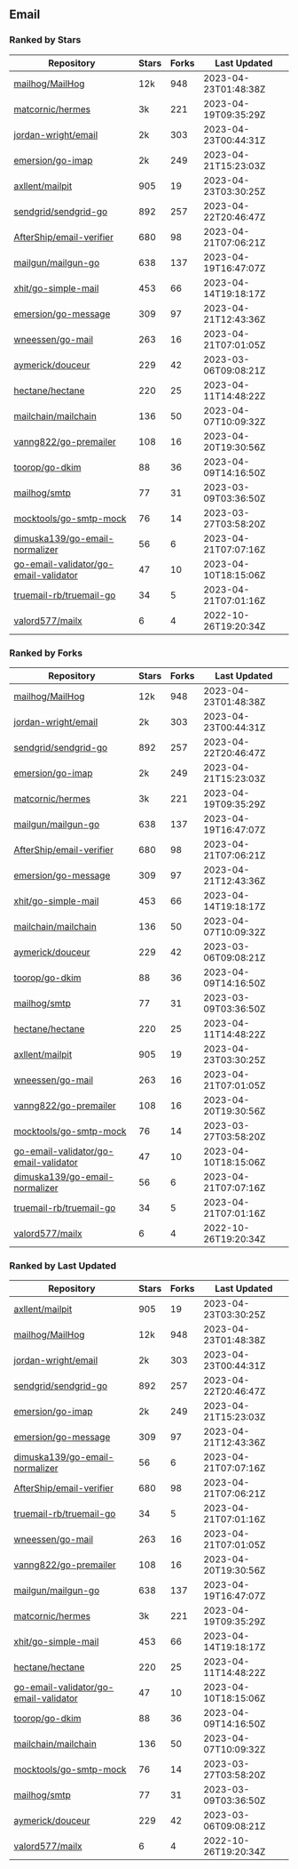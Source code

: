 ## Email

### Ranked by Stars

| Repository | Stars | Forks | Last Updated |
|------------|-------|-------|--------------|
| [mailhog/MailHog](https://github.com/mailhog/MailHog) | 12k | 948 | 2023-04-23T01:48:38Z |
| [matcornic/hermes](https://github.com/matcornic/hermes) | 3k | 221 | 2023-04-19T09:35:29Z |
| [jordan-wright/email](https://github.com/jordan-wright/email) | 2k | 303 | 2023-04-23T00:44:31Z |
| [emersion/go-imap](https://github.com/emersion/go-imap) | 2k | 249 | 2023-04-21T15:23:03Z |
| [axllent/mailpit](https://github.com/axllent/mailpit) | 905 | 19 | 2023-04-23T03:30:25Z |
| [sendgrid/sendgrid-go](https://github.com/sendgrid/sendgrid-go) | 892 | 257 | 2023-04-22T20:46:47Z |
| [AfterShip/email-verifier](https://github.com/AfterShip/email-verifier) | 680 | 98 | 2023-04-21T07:06:21Z |
| [mailgun/mailgun-go](https://github.com/mailgun/mailgun-go) | 638 | 137 | 2023-04-19T16:47:07Z |
| [xhit/go-simple-mail](https://github.com/xhit/go-simple-mail) | 453 | 66 | 2023-04-14T19:18:17Z |
| [emersion/go-message](https://github.com/emersion/go-message) | 309 | 97 | 2023-04-21T12:43:36Z |
| [wneessen/go-mail](https://github.com/wneessen/go-mail) | 263 | 16 | 2023-04-21T07:01:05Z |
| [aymerick/douceur](https://github.com/aymerick/douceur) | 229 | 42 | 2023-03-06T09:08:21Z |
| [hectane/hectane](https://github.com/hectane/hectane) | 220 | 25 | 2023-04-11T14:48:22Z |
| [mailchain/mailchain](https://github.com/mailchain/mailchain) | 136 | 50 | 2023-04-07T10:09:32Z |
| [vanng822/go-premailer](https://github.com/vanng822/go-premailer) | 108 | 16 | 2023-04-20T19:30:56Z |
| [toorop/go-dkim](https://github.com/toorop/go-dkim) | 88 | 36 | 2023-04-09T14:16:50Z |
| [mailhog/smtp](https://github.com/mailhog/smtp) | 77 | 31 | 2023-03-09T03:36:50Z |
| [mocktools/go-smtp-mock](https://github.com/mocktools/go-smtp-mock) | 76 | 14 | 2023-03-27T03:58:20Z |
| [dimuska139/go-email-normalizer](https://github.com/dimuska139/go-email-normalizer) | 56 | 6 | 2023-04-21T07:07:16Z |
| [go-email-validator/go-email-validator](https://github.com/go-email-validator/go-email-validator) | 47 | 10 | 2023-04-10T18:15:06Z |
| [truemail-rb/truemail-go](https://github.com/truemail-rb/truemail-go) | 34 | 5 | 2023-04-21T07:01:16Z |
| [valord577/mailx](https://github.com/valord577/mailx) | 6 | 4 | 2022-10-26T19:20:34Z |

### Ranked by Forks

| Repository | Stars | Forks | Last Updated |
|------------|-------|-------|--------------|
| [mailhog/MailHog](https://github.com/mailhog/MailHog) | 12k | 948 | 2023-04-23T01:48:38Z |
| [jordan-wright/email](https://github.com/jordan-wright/email) | 2k | 303 | 2023-04-23T00:44:31Z |
| [sendgrid/sendgrid-go](https://github.com/sendgrid/sendgrid-go) | 892 | 257 | 2023-04-22T20:46:47Z |
| [emersion/go-imap](https://github.com/emersion/go-imap) | 2k | 249 | 2023-04-21T15:23:03Z |
| [matcornic/hermes](https://github.com/matcornic/hermes) | 3k | 221 | 2023-04-19T09:35:29Z |
| [mailgun/mailgun-go](https://github.com/mailgun/mailgun-go) | 638 | 137 | 2023-04-19T16:47:07Z |
| [AfterShip/email-verifier](https://github.com/AfterShip/email-verifier) | 680 | 98 | 2023-04-21T07:06:21Z |
| [emersion/go-message](https://github.com/emersion/go-message) | 309 | 97 | 2023-04-21T12:43:36Z |
| [xhit/go-simple-mail](https://github.com/xhit/go-simple-mail) | 453 | 66 | 2023-04-14T19:18:17Z |
| [mailchain/mailchain](https://github.com/mailchain/mailchain) | 136 | 50 | 2023-04-07T10:09:32Z |
| [aymerick/douceur](https://github.com/aymerick/douceur) | 229 | 42 | 2023-03-06T09:08:21Z |
| [toorop/go-dkim](https://github.com/toorop/go-dkim) | 88 | 36 | 2023-04-09T14:16:50Z |
| [mailhog/smtp](https://github.com/mailhog/smtp) | 77 | 31 | 2023-03-09T03:36:50Z |
| [hectane/hectane](https://github.com/hectane/hectane) | 220 | 25 | 2023-04-11T14:48:22Z |
| [axllent/mailpit](https://github.com/axllent/mailpit) | 905 | 19 | 2023-04-23T03:30:25Z |
| [wneessen/go-mail](https://github.com/wneessen/go-mail) | 263 | 16 | 2023-04-21T07:01:05Z |
| [vanng822/go-premailer](https://github.com/vanng822/go-premailer) | 108 | 16 | 2023-04-20T19:30:56Z |
| [mocktools/go-smtp-mock](https://github.com/mocktools/go-smtp-mock) | 76 | 14 | 2023-03-27T03:58:20Z |
| [go-email-validator/go-email-validator](https://github.com/go-email-validator/go-email-validator) | 47 | 10 | 2023-04-10T18:15:06Z |
| [dimuska139/go-email-normalizer](https://github.com/dimuska139/go-email-normalizer) | 56 | 6 | 2023-04-21T07:07:16Z |
| [truemail-rb/truemail-go](https://github.com/truemail-rb/truemail-go) | 34 | 5 | 2023-04-21T07:01:16Z |
| [valord577/mailx](https://github.com/valord577/mailx) | 6 | 4 | 2022-10-26T19:20:34Z |

### Ranked by Last Updated

| Repository | Stars | Forks | Last Updated |
|------------|-------|-------|--------------|
| [axllent/mailpit](https://github.com/axllent/mailpit) | 905 | 19 | 2023-04-23T03:30:25Z |
| [mailhog/MailHog](https://github.com/mailhog/MailHog) | 12k | 948 | 2023-04-23T01:48:38Z |
| [jordan-wright/email](https://github.com/jordan-wright/email) | 2k | 303 | 2023-04-23T00:44:31Z |
| [sendgrid/sendgrid-go](https://github.com/sendgrid/sendgrid-go) | 892 | 257 | 2023-04-22T20:46:47Z |
| [emersion/go-imap](https://github.com/emersion/go-imap) | 2k | 249 | 2023-04-21T15:23:03Z |
| [emersion/go-message](https://github.com/emersion/go-message) | 309 | 97 | 2023-04-21T12:43:36Z |
| [dimuska139/go-email-normalizer](https://github.com/dimuska139/go-email-normalizer) | 56 | 6 | 2023-04-21T07:07:16Z |
| [AfterShip/email-verifier](https://github.com/AfterShip/email-verifier) | 680 | 98 | 2023-04-21T07:06:21Z |
| [truemail-rb/truemail-go](https://github.com/truemail-rb/truemail-go) | 34 | 5 | 2023-04-21T07:01:16Z |
| [wneessen/go-mail](https://github.com/wneessen/go-mail) | 263 | 16 | 2023-04-21T07:01:05Z |
| [vanng822/go-premailer](https://github.com/vanng822/go-premailer) | 108 | 16 | 2023-04-20T19:30:56Z |
| [mailgun/mailgun-go](https://github.com/mailgun/mailgun-go) | 638 | 137 | 2023-04-19T16:47:07Z |
| [matcornic/hermes](https://github.com/matcornic/hermes) | 3k | 221 | 2023-04-19T09:35:29Z |
| [xhit/go-simple-mail](https://github.com/xhit/go-simple-mail) | 453 | 66 | 2023-04-14T19:18:17Z |
| [hectane/hectane](https://github.com/hectane/hectane) | 220 | 25 | 2023-04-11T14:48:22Z |
| [go-email-validator/go-email-validator](https://github.com/go-email-validator/go-email-validator) | 47 | 10 | 2023-04-10T18:15:06Z |
| [toorop/go-dkim](https://github.com/toorop/go-dkim) | 88 | 36 | 2023-04-09T14:16:50Z |
| [mailchain/mailchain](https://github.com/mailchain/mailchain) | 136 | 50 | 2023-04-07T10:09:32Z |
| [mocktools/go-smtp-mock](https://github.com/mocktools/go-smtp-mock) | 76 | 14 | 2023-03-27T03:58:20Z |
| [mailhog/smtp](https://github.com/mailhog/smtp) | 77 | 31 | 2023-03-09T03:36:50Z |
| [aymerick/douceur](https://github.com/aymerick/douceur) | 229 | 42 | 2023-03-06T09:08:21Z |
| [valord577/mailx](https://github.com/valord577/mailx) | 6 | 4 | 2022-10-26T19:20:34Z |

